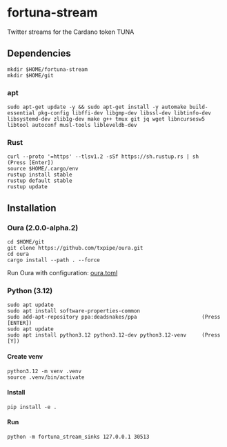 # fortuna-stream
Twitter streams for the Cardano token TUNA

## Dependencies
```
mkdir $HOME/fortuna-stream
mkdir $HOME/git
```

### apt
```
sudo apt-get update -y && sudo apt-get install -y automake build-essential pkg-config libffi-dev libgmp-dev libssl-dev libtinfo-dev libsystemd-dev zlib1g-dev make g++ tmux git jq wget libncursesw5 libtool autoconf musl-tools libleveldb-dev
```

### Rust
```
curl --proto '=https' --tlsv1.2 -sSf https://sh.rustup.rs | sh    (Press [Enter])
source $HOME/.cargo/env
rustup install stable
rustup default stable
rustup update
```

## Installation
### Oura (2.0.0-alpha.2)
```
cd $HOME/git
git clone https://github.com/txpipe/oura.git
cd oura
cargo install --path . --force
```

Run Oura with configuration: [oura.toml](oura.toml) 

### Python (3.12)
```
sudo apt update
sudo apt install software-properties-common
sudo add-apt-repository ppa:deadsnakes/ppa                     (Press [ENTER])
sudo apt update
sudo apt install python3.12 python3.12-dev python3.12-venv     (Press [Y])
```

#### Create venv
```
python3.12 -m venv .venv
source .venv/bin/activate
```

#### Install
`pip install -e .`

#### Run
`python -m fortuna_stream_sinks 127.0.0.1 30513`